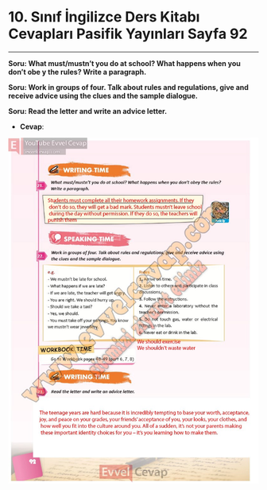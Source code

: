 # 10. Sınıf İngilizce Ders Kitabı Cevapları Pasifik Yayınları Sayfa 92

---

**Soru: What must/mustn’t you do at school? What happens when you don’t obe y the rules? Write a paragraph.**

**Soru: Work in groups of four. Talk about rules and regulations, give and receive advice using the clues and the sample dialogue.**

**Soru: Read the letter and write an advice letter.**

-   **Cevap**:

![Image 1](./image_1.jpg)